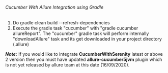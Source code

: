 ###### Cucumber With Allure Integration using Gradle

1. Do gradle clean build --refresh-dependencies <br>
2. Execute the gradle task "cucumber" with "gradle cucumber allureReport". The "cucumber" gradle task will perform internally "downloadAllure" task and its get downloaded in your project directory (.allure) <br>  


_**Note:**_ If you would like to integrate **CucumberWithSerenity** latest or above 2 version then you must have updated **allure-cucumber5jvm** plugin which is not yet released by allure team at this date (16/09/2020). 